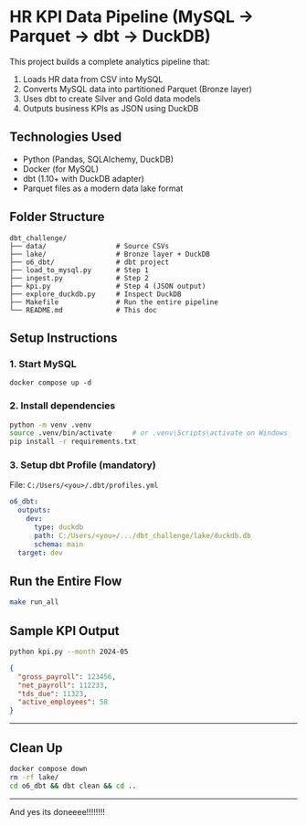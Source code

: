 #  HR KPI Data Pipeline (MySQL → Parquet → dbt → DuckDB)

This project builds a complete analytics pipeline that:

1. Loads HR data from CSV into MySQL
2. Converts MySQL data into partitioned Parquet (Bronze layer)
3. Uses dbt to create Silver and Gold data models
4. Outputs business KPIs as JSON using DuckDB

## Technologies Used
- Python (Pandas, SQLAlchemy, DuckDB)
- Docker (for MySQL)
- dbt (1.10+ with DuckDB adapter)
- Parquet files as a modern data lake format

##  Folder Structure
```
dbt_challenge/
├── data/                 # Source CSVs
├── lake/                 # Bronze layer + DuckDB
├── o6_dbt/               # dbt project
├── load_to_mysql.py      # Step 1
├── ingest.py             # Step 2
├── kpi.py                # Step 4 (JSON output)
├── explore_duckdb.py     # Inspect DuckDB
├── Makefile              # Run the entire pipeline
└── README.md             # This doc
```

##  Setup Instructions

### 1. Start MySQL
```
docker compose up -d
```

### 2. Install dependencies
```bash
python -m venv .venv
source .venv/bin/activate     # or .venv\Scripts\activate on Windows
pip install -r requirements.txt
```

### 3. Setup dbt Profile (mandatory)
File: `C:/Users/<you>/.dbt/profiles.yml`
```yaml
o6_dbt:
  outputs:
    dev:
      type: duckdb
      path: C:/Users/<you>/.../dbt_challenge/lake/duckdb.db
      schema: main
  target: dev
```

##  Run the Entire Flow
```bash
make run_all
```

##  Sample KPI Output
```bash
python kpi.py --month 2024-05
```
```json
{
  "gross_payroll": 123456,
  "net_payroll": 112233,
  "tds_due": 11323,
  "active_employees": 58
}
```

---

##  Clean Up
```bash
docker compose down
rm -rf lake/
cd o6_dbt && dbt clean && cd ..
```

---

And yes its doneeee!!!!!!!!
```